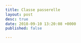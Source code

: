 ```yaml
---
title: Classe passerelle
layout: post
desc: true
date: 2018-09-10 13:20:08 +0000
published: false

---
```

